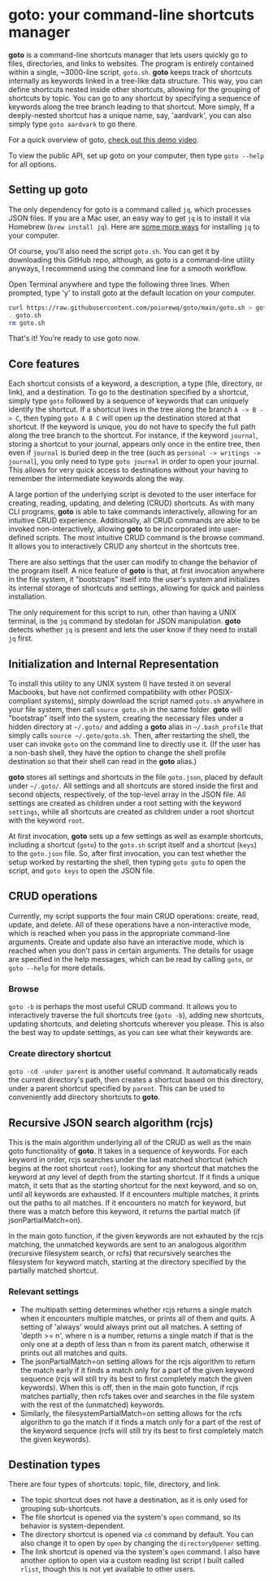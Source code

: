 # goto: your command-line shortcuts manager

**goto** is a command-line shortcuts manager that lets users quickly go to files, directories, and links to websites. The program is entirely contained within a single, ~3000-line script, `goto.sh`. **goto** keeps track of shortcuts internally as keywords linked in a tree-like data structure. This way, you can define shortcuts nested inside other shortcuts, allowing for the grouping of shortcuts by topic. You can go to any shortcut by specifying a sequence of keywords along the tree branch leading to that shortcut. More simply, ff a deeply-nested shortcut has a unique name, say, 'aardvark', you can also simply type `goto aardvark` to go there.

For a quick overview of goto, [check out this demo video](https://youtu.be/Vr2zBbkXY30).

To view the public API, set up goto on your computer, then type `goto --help` for all options.

## Setting up goto

The only dependency for goto is a command called `jq`, which processes JSON files. If you are a Mac user, an easy way to get `jq` is to install it via Homebrew (`brew install jq`). Here are [some more ways](https://stedolan.github.io/jq/download/) for installing `jq` to your computer.

Of course, you'll also need the script `goto.sh`. You can get it by downloading this GitHub repo, although, as goto is a command-line utility anyways, I recommend using the command line for a smooth workflow.

Open Terminal anywhere and type the following three lines. When prompted, type 'y' to install goto at the default location on your computer.

```bash
curl https://raw.githubusercontent.com/poiurewq/goto/main/goto.sh > goto.sh
. goto.sh
rm goto.sh
```

That's it! You're ready to use goto now.

## Core features


Each shortcut consists of a keyword, a description, a type (file, directory, or link), and a destination. To go to the destination specified by a shortcut, simply type `goto` followed by a sequence of keywords that can uniquely identify the shortcut. If a shortcut lives in the tree along the branch `A -> B -> C`, then typing `goto A B C` will open up the destination stored at that shortcut. If the keyword is unique, you do not have to specify the full path along the tree branch to the shortcut. For instance, if the keyword `journal`, storing a shortcut to your journal, appears only once in the entire tree, then even if `journal` is buried deep in the tree (such as `personal -> writings -> journal`), you only need to type `goto journal` in order to open your journal. This allows for very quick access to destinations without your having to remember the intermediate keywords along the way.

A large portion of the underlying script is devoted to the user interface for creating, reading, updating, and deleting (CRUD) shortcuts. As with many CLI programs, **goto** is able to take commands interactively, allowing for an intuitive CRUD experience. Additionally, all CRUD commands are able to be invoked non-interactively, allowing **goto** to be incorporated into user-defined scripts. The most intuitive CRUD command is the browse command. It allows you to interactively CRUD any shortcut in the shortcuts tree.

There are also settings that the user can modify to change the behavior of the program itself. A nice feature of **goto** is that, at first invocation anywhere in the file system, it "bootstraps" itself into the user's system and initializes its internal storage of shortcuts and settings, allowing for quick and painless installation.

The only requirement for this script to run, other than having a UNIX terminal, is the `jq` command by stedolan for JSON manipulation. **goto** detects whether `jq` is present and lets the user know if they need to install `jq` first.

## Initialization and Internal Representation

To install this utility to any UNIX system (I have tested it on several Macbooks, but have not confirmed compatibility with other POSIX-compliant systems), simply download the script named `goto.sh` anywhere in your file system, then call `source goto.sh` in the same folder. **goto** will "bootstrap" itself into the system, creating the necessary files under a hidden directory at `~/.goto/` and adding a **goto** alias in `~/.bash_profile` that simply calls `source ~/.goto/goto.sh`. Then, after restarting the shell, the user can invoke `goto` on the command line to directly use it. (If the user has a non-bash shell, they have the option to change the shell profile destination so that their shell can read in the **goto** alias.)

**goto** stores all settings and shortcuts in the file `goto.json`, placed by default under `~/.goto/`.
All settings and all shortcuts are stored inside the first and second objects, respectively, of the top-level array in the JSON file. All settings are created as children under a root setting with the keyword `settings`, while all shortcuts are created as children under a root shortcut with the keyword `root`.

At first invocation, **goto** sets up a few settings as well as example shortcuts, including a shortcut (`goto`) to the `goto.sh` script itself and a shortcut (`keys`) to the `goto.json` file. So, after first invocation, you can test whether the setup worked by restarting the shell, then typing `goto goto` to open the script, and `goto keys` to open the JSON file.

## CRUD operations
Currently, my script supports the four main CRUD operations: create, read, update, and delete. All of these operations have a non-interactive mode, which is reached when you pass in the appropriate command-line arguments. Create and update also have an interactive mode, which is reached when you don't pass in certain arguments. The details for usage are specified in the help messages, which can be read by calling `goto`, or `goto --help` for more details.

### Browse
`goto -b` is perhaps the most useful CRUD command. It allows you to interactively traverse the full shortcuts tree (`goto -b`), adding new shortcuts, updating shortcuts, and deleting shortcuts wherever you please. This is also the best way to update settings, as you can see what their keywords are.

### Create directory shortcut
`goto -cd -under parent` is another useful command. It automatically reads the current directory's path, then creates a shortcut based on this directory, under a parent shortcut specified by `parent`. This can be used to conveniently add directory shortcuts to **goto**.

## Recursive JSON search algorithm (rcjs)

This is the main algorithm underlying all of the CRUD as well as the main goto functionality of **goto**. It takes in a sequence of keywords. For each keyword in order, rcjs searches under the last matched shortcut (which begins at the root shortcut `root`), looking for any shortcut that matches the keyword at *any* level of depth from the starting shortcut. If it finds a unique match, it sets that as the starting shortcut for the next keyword, and so on, until all keywords are exhausted. If it encounters multiple matches, it prints out the paths to all matches. If it encounters no match for keyword, but there was a match before this keyword, it returns the partial match (if jsonPartialMatch=on).

In the main goto function, if the given keywords are not exhauted by the rcjs matching, the unmatched keywords are sent to an analogous algorithm (recursive filesystem search, or rcfs) that recursively searches the filesystem for keyword match, starting at the directory specified by the partially matched shortcut.

### Relevant settings
- The multipath setting determines whether rcjs returns a single match when it encounters multiple matches, or prints all of them and quits. A setting of 'always' would always print out all matches. A setting of 'depth >= n', where n is a number, returns a single match if that is the only one at a depth of less than n from its parent match, otherwise it prints out all matches and quits.
- The jsonPartialMatch=on setting allows for the rcjs algorithm to return the match early if it finds a match only for a part of the given keyword sequence (rcjs will still try its best to first completely match the given keywords). When this is off, then in the main goto function, if rcjs matches partially, then rcfs takes over and searches in the file system with the rest of the (unmatched) keywords.
- Similarly, the filesystemPartialMatch=on setting allows for the rcfs algorithm to go the match if it finds a match only for a part of the rest of the keyword sequence (rcfs will still try its best to first completely match the given keywords).

## Destination types
There are four types of shortcuts: topic, file, directory, and link.
- The topic shortcut does not have a destination, as it is only used for grouping sub-shortcuts.
- The file shortcut is opened via the system's `open` command, so its behavior is system-dependent.
- The directory shortcut is opened via `cd` command by default. You can also change it to open by `open` by changing the `directoryOpener` setting.
- The link shortcut is opened via the system's `open` command. I also have another option to open via a custom reading list script I built called `rlist`, though this is not yet available to other users.
